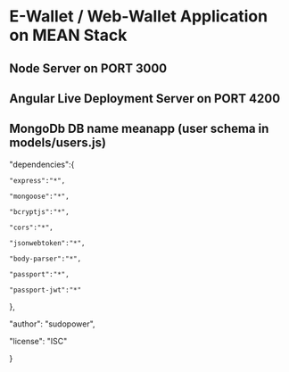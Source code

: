 <h1>E-Wallet / Web-Wallet Application on MEAN Stack</h1>
<h2>Node Server on PORT 3000</h2>
<h2>Angular Live Deployment Server on PORT 4200</h2>
<h2>MongoDb DB name meanapp (user schema in models/users.js)</h2>

  "dependencies":{
  
  	"express":"*",
    
  	"mongoose":"*",
    
  	"bcryptjs":"*",
    
  	"cors":"*",
    
  	"jsonwebtoken":"*",
    
  	"body-parser":"*",
    
  	"passport":"*",
    
  	"passport-jwt":"*"
    
  },
  
  "author": "sudopower",
  
  "license": "ISC"
  
}

